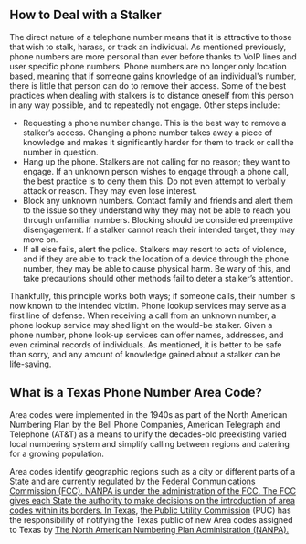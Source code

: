 ## How to Deal with a Stalker

The direct nature of a telephone number means that it is attractive to
those that wish to stalk, harass, or track an individual. As mentioned
previously, phone numbers are more personal than ever before thanks to
VoIP lines and user specific phone numbers. Phone numbers are no longer
only location based, meaning that if someone gains knowledge of an
individual's number, there is little that person can do to remove their
access. Some of the best practices when dealing with stalkers is to
distance oneself from this person in any way possible, and to repeatedly
not engage. Other steps include:

-   Requesting a phone number change. This is the best way to remove a
    stalker’s access. Changing a phone number takes away a piece of
    knowledge and makes it significantly harder for them to track or
    call the number in question.
-   Hang up the phone. Stalkers are not calling for no reason; they want
    to engage. If an unknown person wishes to engage through a phone
    call, the best practice is to deny them this. Do not even attempt to
    verbally attack or reason. They may even lose interest.
-   Block any unknown numbers. Contact family and friends and alert them
    to the issue so they understand why they may not be able to reach
    you through unfamiliar numbers. Blocking should be considered
    preemptive disengagement. If a stalker cannot reach their intended
    target, they may move on.
-   If all else fails, alert the police. Stalkers may resort to acts of
    violence, and if they are able to track the location of a device
    through the phone number, they may be able to cause physical harm.
    Be wary of this, and take precautions should other methods fail to
    deter a stalker’s attention.

Thankfully, this principle works both ways; if someone calls, their
number is now known to the intended victim. Phone lookup services may
serve as a first line of defense. When receiving a call from an unknown
number, a phone lookup service may shed light on the would-be stalker.
Given a phone number, phone look-up services can offer names, addresses,
and even criminal records of individuals. As mentioned, it is better to
be safe than sorry, and any amount of knowledge gained about a stalker
can be life-saving.

## What is a Texas Phone Number Area Code?

Area codes were implemented in the 1940s as part of the North American
Numbering Plan by the Bell Phone Companies, American Telegraph and
Telephone (AT&T) as a means to unify the decades-old preexisting varied
local numbering system and simplify calling between regions and catering
for a growing population.

Area codes identify geographic regions such as a city or different parts
of a State and are currently regulated by the <ins>[Federal Communications
Commission](https://www.google.com/url?q=https://www.fcc.gov/about/overview&sa=D&ust=1596882378641000&usg=AOvVaw3nuUZcxf59WxkrbRl_r5pm) (FCC).
NANPA is under the administration of the FCC. The FCC gives each State
the authority to make decisions on the introduction of area codes within
its borders. In Texas,</ins> [the Public Utility
Commission](https://www.google.com/url?q=https://www.puc.texas.gov/&sa=D&ust=1596882378641000&usg=AOvVaw1yRJ6GME6Xm3jMVNVi-WkT) (PUC)
has the responsibility of notifying the Texas public of new Area codes
assigned to Texas by <ins>[The North American Numbering Plan
Administration](https://www.google.com/url?q=https://www.nationalnanpa.com/about_us/&sa=D&ust=1596882378642000&usg=AOvVaw3EFEk07XBYTRnbctokQhKT) (NANPA).</ins>

